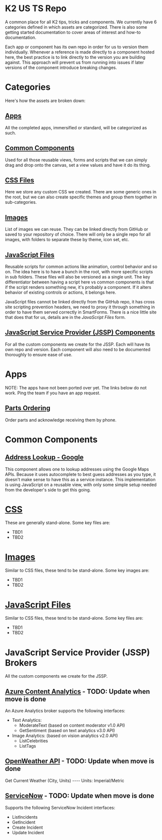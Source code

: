 # K2 US TS Repo

A common place for all K2 tips, tricks and components. We currently have 6 categories defined in which assets are categorized. There is also some getting started documentation to cover areas of interest and how-to documentation. 

Each app or component  has its own repo in order for us to version them individually. Whenever a reference is made directly to a component hosted here, the best practice is to link directly to the version you are building against. This approach will prevent us from running into issues if later versions of the component introduce breaking changes.

# Categories
Here's how the assets are broken down:

## [Apps](#apps-1)
All the completed apps, immersified or standard, will be categorized as such.


## [Common Components](#common-components-1)
Used for all those reusable views, forms and scripts that we can simply drag and drop onto the canvas, set a view values and have it do its thing. 

## [CSS Files](https://k2-us-ts.github.io/Documentation/categories/css)
Here we store any custom CSS we created. There are some generic ones in the root, but we can also create specific themes and group them together in sub-categories.

## [Images](https://k2-us-ts.github.io/Documentation/categories/images)
List of images we can reuse. They can be linked directly from GitHub or saved to your repository of choice. There will only be a single repo for all images, with folders to separate these by theme, icon set, etc.

## [JavaScript Files](https://k2-us-ts.github.io/Documentation/categories/js)
Reusable scripts for common actions like animation, control behavior and so on. The idea here is to have a bunch in the root, with more specific scripts in sub folders. These files will also be versioned as a single unit. The key differentiator between having a script here vs common components is that if the script renders something new, it's probably a component. If it alters behavior of existing controls or actions, it belongs here.

JavaScript files cannot be linked directly from the GitHub repo, it has cross site scripting prevention headers, we need to proxy it through something in order to have them served correctly in SmartForms. There is a nice little site that does that for us, details are in the *JavaScript Files* form.

## [JavaScript Service Provider (JSSP) Components](https://k2-us-ts.github.io/Documentation/categories/jssp)
For all the custom components we create for the JSSP. Each will have its own repo and version. Each component will also need to be documented thoroughly to ensure ease of use.


# Apps
NOTE: The apps have not been ported over yet. The links below do not work. Ping the team if you have an app request.

## [Parts Ordering](https://www.google.com)
Order parts and acknowledge receiving them by phone.

# Common Components

## [Address Lookup - Google](https://github.com/K2-US-TS/Address-Lookup---Google)
This component allows one to lookup addresses using the Google Maps APIs. Because it uses autocomplete to best guess addresses as you type, it doesn't make sense to have this as a service instance. This implementation is using JavaScript on a reusable view, with only some simple setup needed from the developer's side to get this going.


# [CSS](https://github.com/K2-US-TS/CSS)
These are generally stand-alone. Some key files are:
- TBD1
- TBD2

# [Images](https://github.com/K2-US-TS/Images)
Similar to CSS files, these tend to be stand-alone. Some key images are:
- TBD1
- TBD2


# [JavaScript Files](https://github.com/K2-US-TS/JS)
Similar to CSS files, these tend to be stand-alone. Some key files are:
- TBD1
- TBD2


# JavaScript Service Provider (JSSP) Brokers
All the custom components we create for the JSSP.

## [Azure Content Analytics](https://github.com/K2-US-TS/JSSP/tree/master/AzureContentAnalytics) - TODO: Update when move is done
An Azure Analytics broker supports the following interfaces:
- Text Analytics:
    - ModerateText (based on content moderator v1.0 API)
    - GetSentiment (based on text analytics v3.0 API)
- Image Analytics: (based on vision analytics v2.0 API)
    - ListCelebrities
    - ListTags

## [OpenWeather API](https://github.com/K2-US-TS/JSSP/tree/master/OpenWeather) - TODO: Update when move is done
Get Current Weather (City, Units) ---- Units: Imperial/Metric

## [ServiceNow](https://github.com/K2-US-TS/JSSP/tree/master/ServiceNow) - TODO: Update when move is done
Supports the following ServiceNow Incident interfaces:
- ListIncidents
- GetIncident
- Create Incident
- Update Incident

